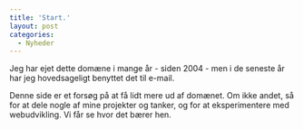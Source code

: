 ```yaml
---
title: 'Start.'
layout: post
categories:
  - Nyheder
---
```

Jeg har ejet dette domæne i mange år - siden 2004 - men i de seneste år har jeg hovedsageligt benyttet det til e-mail.

Denne side er et forsøg på at få lidt mere ud af domænet. Om ikke andet, så for at dele nogle af mine projekter og tanker, og for at eksperimentere med webudvikling. Vi får se hvor det bærer hen.
